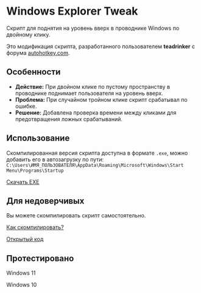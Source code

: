 # Windows Explorer Tweak
Скрипт для поднятия на уровень вверх в проводнике Windows по двойному клику.

Это модификация скрипта, разработанного пользователем **teadrinker** с форума [autohotkey.com](https://www.autohotkey.com/).

## Особенности
- **Действие:** При двойном клике по пустому пространству в проводнике поднимает пользователя на уровень вверх.
- **Проблема:** При случайном тройном клике скрипт срабатывал по ошибке.
- **Решение:** Добавлена проверка времени между кликами для предотвращения ложных срабатываний.

## Использование
Скомпилированная версия скрипта доступна в формате `.exe`, можно добавить его в автозагрузку по пути:
```C:\Users\ИМЯ_ПОЛЬЗОВАТЕЛЯ\AppData\Roaming\Microsoft\Windows\Start Menu\Programs\Startup```

[Скачать EXE](https://github.com/HuxyDane/windows-explorer-script/releases/download/1/explorer-tweak.exe)

## Для недоверчивых
Вы можете скомпилировать скрипт самостоятельно.

[Как скомпилировать?](https://github.com/HuxyDane/windows-explorer-script/blob/1b16c04fe3eaff99ff5743c253e13ddc7260c983/как%20скомпилировать%20код%20в%20ahk)

[Открытый код](https://github.com/HuxyDane/windows-explorer-script/blob/1b16c04fe3eaff99ff5743c253e13ddc7260c983/explorer-tweak.ahk)

## Протестировано

Windows 11

Windows 10
